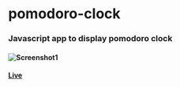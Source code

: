 # pomodoro-clock
### Javascript app to display pomodoro clock  
#### ![Screenshot1](https://cdn.rawgit.com/avidLearnerInProgress/pomodoro-clock/b50a66c6/ss1.PNG)

#### [Live](https://cdn.rawgit.com/avidLearnerInProgress/pomodoro-clock/d19668dd/index.html)